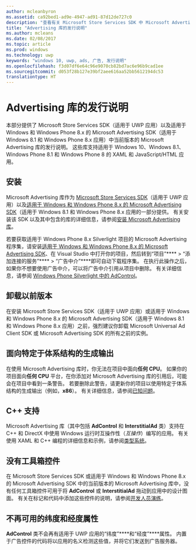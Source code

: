 ```yaml
---
author: mcleanbyron
ms.assetid: ca92bed1-ad9e-4947-ad91-87d12de727c0
description: "查看有关 Microsoft Store Services SDK 中 Microsoft Advertising 库的发行说明。"
title: "Advertising 库的发行说明"
ms.author: mcleans
ms.date: 02/08/2017
ms.topic: article
ms.prod: windows
ms.technology: uwp
keywords: "windows 10, uwp, ads, 广告, 发行说明"
ms.openlocfilehash: f3d07df6e64c96e9070cb82bd7ac6e96b9cad1ee
ms.sourcegitcommit: d053f28b127e39bf2aee616aa52bb5612194dc53
translationtype: HT
---
```

# <a name="release-notes-for-the-advertising-libraries"></a>Advertising 库的发行说明




本部分提供了 Microsoft Store Services SDK（适用于 UWP 应用）以及适用于 Windows 和 Windows Phone 8.x 的 Microsoft Advertising SDK（适用于 Windows 8.1 和 Windows Phone 8.x 应用）中当前版本的 Microsoft Advertising 库的发行说明。 这些库支持适用于 Windows 10、Windows 8.1、Windows Phone 8.1 和 Windows Phone 8 的 XAML 和 JavaScript/HTML 应用。

## <a name="installation"></a>安装


Microsoft Advertising 库作为 [Microsoft Store Services SDK](http://aka.ms/store-em-sdk)（适用于 UWP 应用）以及[适用于 Windows 和 Windows Phone 8.x 的 Microsoft Advertising SDK](http://aka.ms/store-8-sdk)（适用于 Windows 8.1 和 Windows Phone 8.x 应用的一部分提供。 有关安装该 SDK 以及其中包含的库的详细信息，请参阅[安装 Microsoft Advertising 库](install-the-microsoft-advertising-libraries.md)。

若要获取适用于 Windows Phone 8.x Silverlight 项目的 Microsoft Advertising 程序集，请安装[适用于 Windows 和 Windows Phone 8.x 的 Microsoft Advertising SDK](http://aka.ms/store-8-sdk)、在 Visual Studio 中打开你的项目，然后转到“项目”**** > “添加连接的服务”**** > “广告中介”****即可自动下载程序集。 在执行此操作之后，如果你不想要使用广告中介，可以将广告中介引用从项目中删除。 有关详细信息，请参阅 [Windows Phone Silverlight 中的 AdControl](adcontrol-in-windows-phone-silverlight.md)。


## <a name="uninstall-previous-versions"></a>卸载以前版本

在安装 Microsoft Store Services SDK（适用于 UWP 应用）或适用于 Windows 和 Windows Phone 8.x 的 Microsoft Advertising SDK（适用于 Windows 8.1 和 Windows Phone 8.x 应用）之前，强烈建议你卸载 Microsoft Universal Ad Client SDK 或 Microsoft Advertising SDK 的所有之前的实例。

## <a name="target-architecture-specific-build-outputs"></a>面向特定于体系结构的生成输出

在使用 Microsoft Advertising 库时，你无法在项目中面向**任何 CPU**。 如果你的项目面向**任何 CPU** 平台，在你添加对 Microsoft Advertising 库的引用后，可能会在项目中看到一条警告。 若要删除此警告，请更新你的项目以使用特定于体系结构的生成输出（例如，**x86**）。 有关详细信息，请参阅[已知问题](known-issues-for-the-advertising-libraries.md)。

## <a name="c-support"></a>C++ 支持

Microsoft Advertising 库（其中包括 **AdControl** 和 **InterstitialAd** 类）支持在 C++ 和 DirectX 中使用 Windows 运行时互操作性（*互操作*）编写的应用。 有关使用 XAML 和 C++ 编程的详细信息和示例，请参阅[类型系统](https://msdn.microsoft.com/library/windows/apps/xaml/hh755822.aspx)。

## <a name="no-toolbox-control"></a>没有工具箱控件

在 Microsoft Store Services SDK 或适用于 Windows 和 Windows Phone 8.x 的 Microsoft Advertising SDK 中的当前版本的 Microsoft Advertising 库中，没有任何工具箱控件可用于将 **AdControl** 或 **InterstitialAd** 拖动到应用中的设计图面。 有关在标记和代码中添加这些控件的说明，请参阅[开发人员演练](developer-walkthroughs.md)。

## <a name="latitude-and-longitude-properties-no-longer-available"></a>不再可用的纬度和经度属性

**AdControl** 类不会再有适用于 UWP 应用的“纬度”****和“经度”****属性。 内置于广告控件的代码将以应用的名义检测这些值，并将它们发送到广告服务器。


 

 
